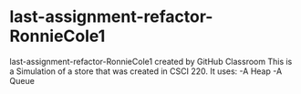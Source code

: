 # last-assignment-refactor-RonnieCole1
last-assignment-refactor-RonnieCole1 created by GitHub Classroom
This is a Simulation of a store that was created in CSCI 220.
It uses:
  -A Heap
  -A Queue
